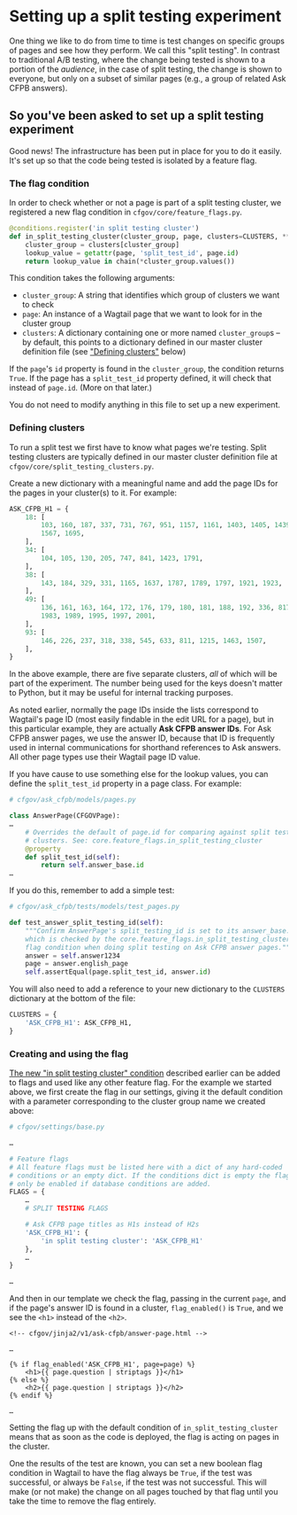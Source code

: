 # Setting up a split testing experiment

One thing we like to do from time to time is test changes
on specific groups of pages and see how they perform.
We call this "split testing".
In contrast to traditional A/B testing,
where the change being tested is shown to a portion of the _audience_,
in the case of split testing,
the change is shown to everyone, but only on a subset of similar pages
(e.g., a group of related Ask CFPB answers).


## So you've been asked to set up a split testing experiment

Good news! The infrastructure has been put in place for you to do it easily.
It's set up so that the code being tested is isolated by a feature flag.

### The flag condition

In order to check whether or not a page is part of a split testing cluster,
we registered a new flag condition in `cfgov/core/feature_flags.py`.

```python
@conditions.register('in split testing cluster')
def in_split_testing_cluster(cluster_group, page, clusters=CLUSTERS, **kwargs):
    cluster_group = clusters[cluster_group]
    lookup_value = getattr(page, 'split_test_id', page.id)
    return lookup_value in chain(*cluster_group.values())
```

This condition takes the following arguments:
- `cluster_group`: A string that identifies which group of clusters we want
  to check
- `page`: An instance of a Wagtail page that we want to look for in the
  cluster group
- `clusters`: A dictionary containing one or more named `cluster_group`s –
  by default, this points to a dictionary defined in our master cluster
  definition file (see ["Defining clusters"](#defining-clusters) below)

If the `page`'s `id` property is found in the `cluster_group`,
the condition returns `True`.
If the page has a `split_test_id` property defined, it will check that
instead of `page.id`. (More on that later.)

You do not need to modify anything in this file to set up a new experiment.

### Defining clusters

To run a split test we first have to know what pages we're testing.
Split testing clusters are typically defined in our master cluster definition
file at `cfgov/core/split_testing_clusters.py`.

Create a new dictionary with a meaningful name
and add the page IDs for the pages in your cluster(s) to it.
For example:

```python
ASK_CFPB_H1 = {
    18: [
        103, 160, 187, 337, 731, 767, 951, 1157, 1161, 1403, 1405, 1439, 1447,
        1567, 1695,
    ],
    34: [
        104, 105, 130, 205, 747, 841, 1423, 1791,
    ],
    38: [
        143, 184, 329, 331, 1165, 1637, 1787, 1789, 1797, 1921, 1923,
    ],
    49: [
        136, 161, 163, 164, 172, 176, 179, 180, 181, 188, 192, 336, 817, 1699,
        1983, 1989, 1995, 1997, 2001,
    ],
    93: [
        146, 226, 237, 318, 338, 545, 633, 811, 1215, 1463, 1507,
    ],
}
```

In the above example, there are five separate clusters,
_all_ of which will be part of the experiment.
The number being used for the keys doesn't matter to Python,
but it may be useful for internal tracking purposes.

As noted earlier, normally the page IDs inside the lists correspond to
Wagtail's page ID (most easily findable in the edit URL for a page),
but in this particular example, they are actually **Ask CFPB answer IDs**.
For Ask CFPB answer pages, we use the answer ID,
because that ID is frequently used in internal communications
for shorthand references to Ask answers.
All other page types use their Wagtail page ID value.

If you have cause to use something else for the lookup values,
you can define the `split_test_id` property in a page class.
For example:

```python
# cfgov/ask_cfpb/models/pages.py

class AnswerPage(CFGOVPage):
…
    # Overrides the default of page.id for comparing against split testing
    # clusters. See: core.feature_flags.in_split_testing_cluster
    @property
    def split_test_id(self):
        return self.answer_base.id
…
```

If you do this, remember to add a simple test:

```python
# cfgov/ask_cfpb/tests/models/test_pages.py

def test_answer_split_testing_id(self):
    """Confirm AnswerPage's split_testing_id is set to its answer_base.id,
    which is checked by the core.feature_flags.in_split_testing_cluster
    flag condition when doing split testing on Ask CFPB answer pages."""
    answer = self.answer1234
    page = answer.english_page
    self.assertEqual(page.split_test_id, answer.id)
```

You will also need to add a reference to your new dictionary
to the `CLUSTERS` dictionary at the bottom of the file:

```python
CLUSTERS = {
    'ASK_CFPB_H1': ASK_CFPB_H1,
}
```

### Creating and using the flag

[The new "in split testing cluster" condition](#the-flag-condition)
described earlier can be added to flags and used like any other feature flag.
For the example we started above, we first create the flag in our settings,
giving it the default condition with a parameter corresponding to the
cluster group name we created above:

```python
# cfgov/settings/base.py

…

# Feature flags
# All feature flags must be listed here with a dict of any hard-coded
# conditions or an empty dict. If the conditions dict is empty the flag will
# only be enabled if database conditions are added.
FLAGS = {
    …
    # SPLIT TESTING FLAGS

    # Ask CFPB page titles as H1s instead of H2s
    'ASK_CFPB_H1': {
        'in split testing cluster': 'ASK_CFPB_H1'
    },
    …
}

…
```

And then in our template we check the flag, passing in the current `page`,
and if the page's answer ID is found in a cluster, `flag_enabled()` is `True`,
and we see the `<h1>` instead of the `<h2>`.

```jinja2
<!-- cfgov/jinja2/v1/ask-cfpb/answer-page.html -->

…

{% if flag_enabled('ASK_CFPB_H1', page=page) %}
    <h1>{{ page.question | striptags }}</h1>
{% else %}
    <h2>{{ page.question | striptags }}</h2>
{% endif %}

…
```

Setting the flag up with the default condition of `in_split_testing_cluster`
means that as soon as the code is deployed,
the flag is acting on pages in the cluster.

One the results of the test are known, you can set a new boolean flag condition
in Wagtail to have the flag always be `True`, if the test was successful,
or always be `False`, if the test was not successful.
This will make (or not make) the change on all pages touched by that flag
until you take the time to remove the flag entirely.
